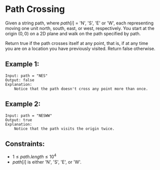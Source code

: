 # Path Crossing

Given a string path, where $path[i]$ = 'N', 'S', 'E' or 'W', each representing  
moving one unit north, south, east, or west, respectively. You start at the  
origin $(0, 0)$ on a 2D plane and walk on the path specified by path.

Return true if the path crosses itself at any point, that is, if at any time  
you are on a location you have previously visited. Return false otherwise.

 

## Example 1:

    Input: path = "NES"
    Output: false 
    Explanation: 
        Notice that the path doesn't cross any point more than once.

## Example 2:

    Input: path = "NESWW"
    Output: true
    Explanation: 
        Notice that the path visits the origin twice.

 

## Constraints:

* $1 \le path.length \le 10^4$
* $path[i]$ is either 'N', 'S', 'E', or 'W'.

